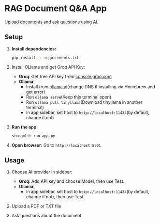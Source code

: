 # RAG Document Q&A App

Upload documents and ask questions using AI.

## Setup

1. **Install dependencies:**
   ```bash
   pip install -r requirements.txt
   ```
2. Install OLlama and get Groq API Key:
   - **Groq**: Get free API key from [console.groq.com](https://console.groq.com)
   - **Ollama**: 
     - Install from [ollama.ai](https://ollama.ai)(change DNS if installing via Homebrew and get error)
     - Run `ollama serve`(Keep this terminal open)
     - Run `ollama pull tinyllama`(Download tinyllama in another terminal)
     - In app sidebar, set host to `http://localhost:11434`(by default, change if not)

3. **Run the app:**
   ```bash
   streamlit run app.py
   ```

3. **Open browser:** Go to `http://localhost:8501`

## Usage

1. Choose AI provider in sidebar:
   - **Groq**: Add API key and choose Model, then use Test.  
   - **Ollama**: 
     - In app sidebar, set host to `http://localhost:11434`(by default, change if not), then use Test

2. Upload a PDF or TXT file

3. Ask questions about the document
